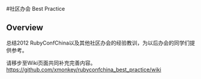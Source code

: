 #社区办会 Best Practice

## Overview
总结2012 RubyConfChina以及其他社区办会的经验教训，为以后办会的同学们提供参考。

请移步至Wiki页面共同补充完善内容。
https://github.com/xmonkey/rubyconfchina_best_practice/wiki
